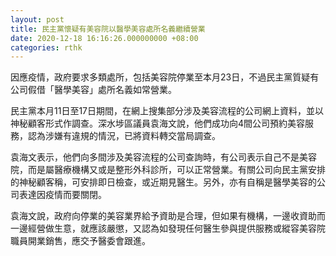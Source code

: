 ```yaml
---
layout: post
title: 民主黨懷疑有美容院以醫學美容處所名義繼續營業
date: 2020-12-18 16:16:26.000000000 +08:00
categories: rthk
---
```


因應疫情，政府要求多類處所，包括美容院停業至本月23日，不過民主黨質疑有公司假借「醫學美容」處所名義如常營業。

民主黨本月11日至17日期間，在網上搜集部分涉及美容流程的公司網上資料，並以神秘顧客形式作調查。深水埗區議員袁海文說，他們成功向4間公司預約美容服務，認為涉嫌有違規的情況，已將資料轉交當局調查。

袁海文表示，他們向多間涉及美容流程的公司查詢時，有公司表示自己不是美容院，而是屬醫療機構又或是整形外科診所，可以正常營業。有關公司向民主黨安排的神秘顧客稱，可安排即日檢查，或近期見醫生。另外，亦有自稱是醫學美容的公司表達因疫情而要關閉。

袁海文說，政府向停業的美容業界給予資助是合理，但如果有機構，一邊收資助而一邊經營做生意，就應該嚴懲，又認為如發現任何醫生參與提供服務或縱容美容院職員開業銷售，應交予醫委會跟進。
